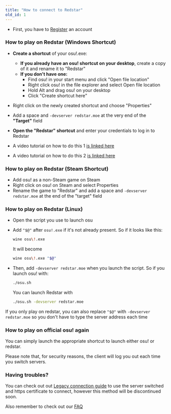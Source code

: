 ```yaml
---
title: "How to connect to Redstar"
old_id: 1
---
```

- First, you have to [Register](http://redstar.moe/index.php?p=3) an account


### How to play on Redstar (Windows Shortcut)
- **Create a shortcut** of your osu!.exe:
    - **If you already have an osu! shortcut on your desktop**, create a copy of it and rename it to "Redstar"
    - **If you don't have one:**
        - Find osu! in your start menu and click "Open file location"
        - Right click osu! in the file explorer and select Open file location
        - Hold Alt and drag osu! on your desktop
        - Click "Create shortcut here"

- Right click on the newly created shortcut and choose "Properties"
- Add a space and `-devserver redstar.moe` at the very end of the **"Target"** field
- **Open the "Redstar" shortcut** and enter your credentials to log in to Redstar

- A video tutorial on how to do this 1 [is linked here](/static/switcher)
- A video tutorial on how to do this 2 [is linked here](https://www.youtube.com/watch?v=NkDMdyLgF0U)

### How to play on Redstar (Steam Shortcut)
- Add osu! as a non-Steam game on Steam
- Right click on osu! on Steam and select Properties
- Rename the game to "Redstar" and add a space and `-devserver redstar.moe` at the end of the "target" field

### How to play on Redstar (Linux)
- Open the script you use to launch osu
- Add `"$@"` after `osu!.exe` if it's not already present. So if it looks like this:

    ```sh
    wine osu\!.exe
    ```

    It will become

    ```sh
    wine osu\!.exe "$@"
    ```

- Then, add `-devserver redstar.moe` when you launch the script. So if you launch osu! with:

    ```sh
    ./osu.sh
    ```

    You can launch Redstar with

    ```sh
    ./osu.sh -devserver redstar.moe
    ```

If you only play on redstar, you can also replace `"$@"` with `-devserver redstar.moe` so you don't have to type the server address each time

### How to play on official osu! again
You can simply launch the appropriate shortcut to launch either osu! or redstar.

Please note that, for security reasons, the client will log you out each time you switch servers.

### Having troubles?
You can check out out [Legacy connection guide](https://redstar.moe/doc/legacy_connection_guide) to use the server switched and https certificate to connect, however this method will be discontinued soon.

Also remember to check out our [FAQ](https://redstar.moe/doc/5)
